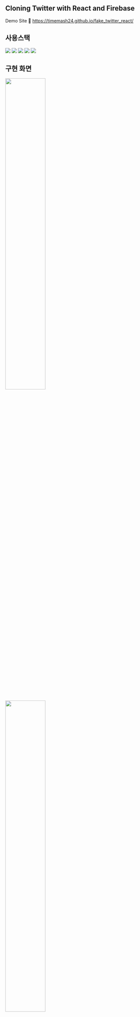 ## Cloning Twitter with React and Firebase
Demo Site 🔗 https://timemash24.github.io/fake_twitter_react/


## 사용스택
<img src="https://img.shields.io/badge/Firebase 9.10.0-FFCA28?style=for-the-badge&logo=firebase&logoColor=white"/> <img src="https://img.shields.io/badge/React 18.2.0-61DAFB?style=for-the-badge&logo=react&logoColor=white"/> <img src="https://img.shields.io/badge/Javascript-F7DF1E?style=for-the-badge&logo=javascript&logoColor=white"/> <img src="https://img.shields.io/badge/HTML5-E34F26?style=for-the-badge&logo=html5&logoColor=white"/> <img src="https://img.shields.io/badge/CSS3-572B6?style=for-the-badge&logo=css3&logoColor=white"/>


## 구현 화면
<img src="https://user-images.githubusercontent.com/56548122/195624682-ca9bd323-170b-428e-8052-fba41e9d3a87.PNG" width="50%" height="50%" />
<img src="https://user-images.githubusercontent.com/56548122/195624689-ea22d36c-1ff4-44ff-9db1-04d3194495e0.PNG" width="50%" height="50%" />
<img src="https://user-images.githubusercontent.com/56548122/195624693-e17bec41-1870-4fee-8207-be7500738c09.PNG" width="50%" height="50%" />

## 기능 설명
- 회원가입 & 로그인
  - Firebase auth 활용하여 이메일 회원가입 후 로그인 또는 구글, 깃허브 로그인 가능
  - 로그인 후 홈화면으로 이동하여 트윗 작성 가능

- 새로운 트윗 작성하기
  - 이미지 파일과 함께 게시 가능
  - Firebase firestore에 트윗 정보, storage에 이미지 저장 후 활용하여 실시간 업데이트
  - 작성자의 프로필 사진과 이름 표시

- 트윗 관련 기능들
  - firestore에 저장된 트윗 정보 활용하여 본인이 작성한 트윗만 수정, 삭제 가능하고 실시간 업데이트
  - 좋아요, 리트윗 한 유저 수와 답글로 달린 트윗 수 표시
  - 답글 아이콘 클릭시 답글 트윗 하단에 보여주기
  - 답글은 답하고자 하는 트윗의 작성자 표시하기

- 마이페이지
  - auth, firestore, storage 활용하여 사용자 프로필 이름과 사진 수정 기능과 로그아웃
  - My Tweets: 사용자가 작성한 트윗과 리트윗한 트윗 모아보기
  - Liked Tweets: 사용자가 좋아요를 누른 트윗 모아보기
